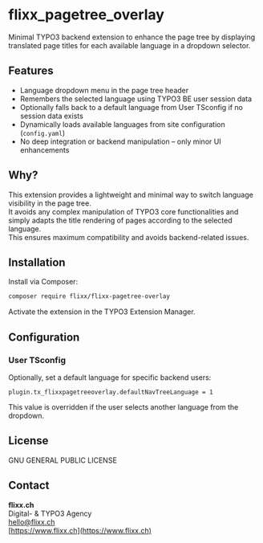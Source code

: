 # flixx_pagetree_overlay

Minimal TYPO3 backend extension to enhance the page tree by displaying translated page titles for each available language in a dropdown selector.

## Features

- Language dropdown menu in the page tree header
- Remembers the selected language using TYPO3 BE user session data
- Optionally falls back to a default language from User TSconfig if no session data exists
- Dynamically loads available languages from site configuration (`config.yaml`)
- No deep integration or backend manipulation – only minor UI enhancements

## Why?

This extension provides a lightweight and minimal way to switch language visibility in the page tree.  
It avoids any complex manipulation of TYPO3 core functionalities and simply adapts the title rendering of pages according to the selected language.  
This ensures maximum compatibility and avoids backend-related issues.

## Installation

Install via Composer:

```bash
composer require flixx/flixx-pagetree-overlay
```

Activate the extension in the TYPO3 Extension Manager.

## Configuration

### User TSconfig

Optionally, set a default language for specific backend users:

```tsconfig
plugin.tx_flixxpagetreeoverlay.defaultNavTreeLanguage = 1
```

This value is overridden if the user selects another language from the dropdown.

## License

GNU GENERAL PUBLIC LICENSE

## Contact

**flixx.ch**  
Digital- & TYPO3 Agency  
[hello@flixx.ch](mailto:hello@flixx.ch)  
[https://www.flixx.ch](https://www.flixx.ch)
